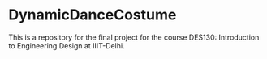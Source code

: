 # DynamicDanceCostume
This is a repository for the final project for the course DES130: Introduction to Engineering Design at IIIT-Delhi. 
